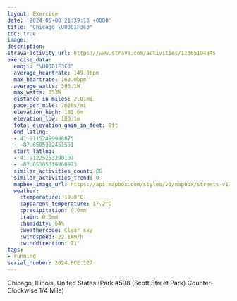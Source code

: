 ```yaml
---
layout: Exercise
date: '2024-05-08 21:39:13 +0000'
title: "Chicago \U0001F3C3"
toc: true
image:
description:
strava_activity_url: https://www.strava.com/activities/11365194845
exercise_data:
  emoji: "\U0001F3C3"
  average_heartrate: 149.0bpm
  max_heartrate: 163.0bpm
  average_watts: 303.1W
  max_watts: 353W
  distance_in_miles: 2.01mi
  pace_per_mile: 7m26s/mi
  elevation_high: 181.6m
  elevation_low: 180.1m
  total_elevation_gain_in_feet: 0ft
  end_latlng:
  - 41.91152499988675
  - -87.6505302451551
  start_latlng:
  - 41.91225263290107
  - -87.65305319800973
  similar_activities_count: 86
  similar_activities_trend: 0
  mapbox_image_url: https://api.mapbox.com/styles/v1/mapbox/streets-v11/static/path-5+787af2-1.0(c%7Bx~Fpl~uOAuBCOKQ%3FOXm%40~%40oA%5Em%40Bi%40Ls%40%40oALo%40%40cHGmF%40aBA%7BDIcDJYb%40KlACh%40%40JBFP%40%5CGbAAjADpAHTNPPJR%40XAv%40KVOPYBS%40%7BAIwAEOMSQOUC%5B%3FaAHUPMXCPBZ%3FfA%40t%40Dh%40LRNNPFX%40bAIZWLUBO%40_AEsBKWKSKKUG%5BCaAHQJILK%5E%3FpCDr%40DPRTPHPBv%40CREVKPQF%5BBq%40IoCGUQQKGUCm%40%40e%40FQFQVGVAP%40tCBVHTNNVNJ%40rAKZSNWB%5DCwBAq%40IWSWSGUC%7B%40%40g%40CQC_%40Ok%40F%7D%40%3FGFHjI%40nEANDhDAv%40BXIlAYt%40%3Fr%40DfA),pin-s-s+e5b22e(-87.65145,41.9117),pin-s-f+89ae00(-87.64891999999998,41.910969999999985)/auto/800x800?access_token=pk.eyJ1Ijoiam9zaGJlY2ttYW4iLCJhIjoiY205eWR2aDd1MWZ6djJrbXc4a3M0bWZleiJ9.XiG9OWkNcZk2QzjJbxLB4A
  weather:
    :temperature: 19.0°C
    :apparent_temperature: 17.2°C
    :precipitation: 0.0mm
    :rain: 0.0mm
    :humidity: 64%
    :weathercode: Clear sky
    :windspeed: 22.1km/h
    :winddirection: 71°
tags:
- running
serial_number: 2024.ECE.127
---
```

Chicago, Illinois, United States (Park #598 (Scott Street Park) Counter-Clockwise 1/4 Mile)
